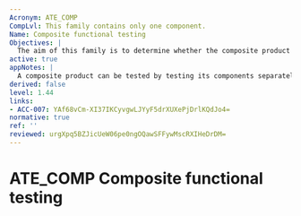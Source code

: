 ```yaml
---
Acronym: ATE_COMP
CompLvl: This family contains only one component.
Name: Composite functional testing
Objectives: |
  The aim of this family is to determine whether the composite product as a whole exhibits the properties necessary to satisfy the functional requirements of its composite product ST.
active: true
appNotes: |
  A composite product can be tested by testing its components separately and by testing the integrated product. Separate testing means that its base component and its dependent component are being tested independently of each other. A lot of tests of the base component may have been performed within the scope of its accomplished evaluation. The dependent component may be tested on a simulator or an emulator, which represent a virtual machine. Integration testing means that the composite product is being tested as it is: the dependent component is running together with the related base component. Some dependent component functionality testing can only be performed on emulators, before its embedding/integration onto the base component, as effectiveness of this testing may not be visible using the interfaces of the composite product. Nevertheless, functional testing of the composite product shall be performed also on composite product samples according to the description of the security functions of the composite product and using the standard approach as required by the relevant ATE assurance class. No additional developer’s action is required here. Since the amount, the coverage and the depth of the functional tests of the base component have already been validated by the base component evaluation, it is not necessary to re-perform these tasks in the composite evaluation. Please note that the ETR for composite evaluation does not provide any information on functional testing for the base component. The behaviour of implementation of some SFRs can depend on properties of the base component as well as on the dependent component (e.g. correctness of the measures of the composite product to withstand a side channel attack or correctness of the implementation of tamper resistance against physical attacks). In such case the SFR implementation shall be tested on the final composite product, but not on a simulator or an emulator. This family focuses exclusively on testing of the composite product as a whole and represents merely partial efforts within the general test approach being covered by the assurance class ATE. These integration tests shall be specified and performed, whereby the approach of the standard assurance families of the class ATE shall be applied. The composite product evaluation sponsor shall ensure that the following is available for the composite product evaluator: — composite product samples suitable for testing.
derived: false
level: 1.44
links:
- ACC-007: YAf68vCm-XI37IKCyvgwLJYyF5drXUXePjDrlKQdJo4=
normative: true
ref: ''
reviewed: urgXpq5BZJicUeW06pe0ngOQawSFFywMscRXIHeDrDM=
---
```


# ATE_COMP Composite functional testing